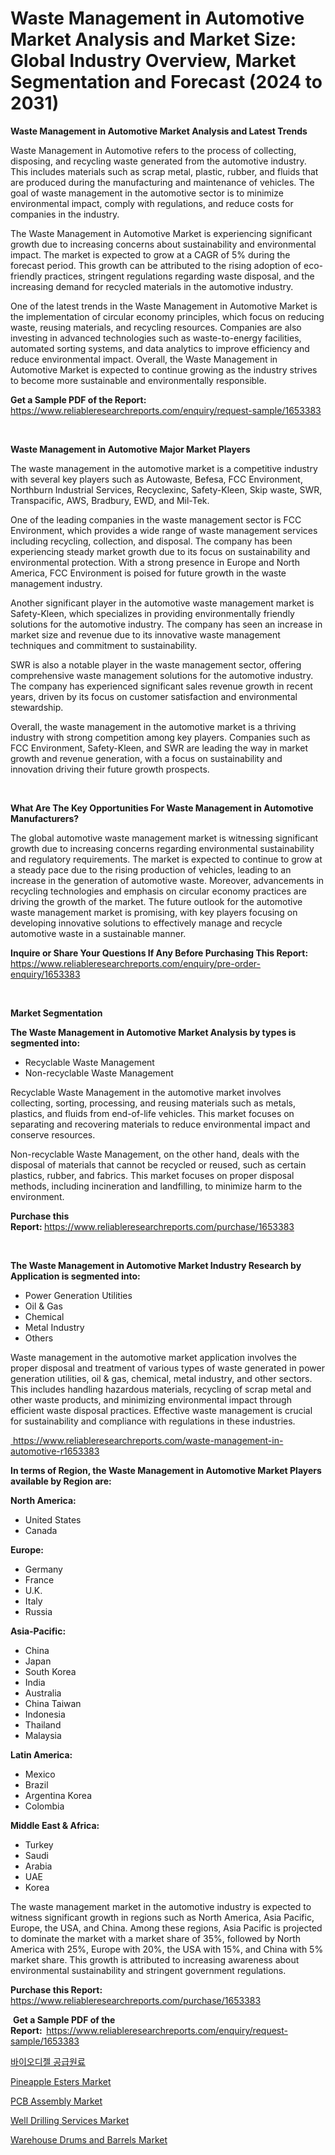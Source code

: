 <p><h1>Waste Management in Automotive Market Analysis and Market Size: Global Industry Overview, Market Segmentation and Forecast (2024 to 2031)</h1></p><p><strong>Waste Management in Automotive Market Analysis and Latest Trends</strong></p>
<p><p>Waste Management in Automotive refers to the process of collecting, disposing, and recycling waste generated from the automotive industry. This includes materials such as scrap metal, plastic, rubber, and fluids that are produced during the manufacturing and maintenance of vehicles. The goal of waste management in the automotive sector is to minimize environmental impact, comply with regulations, and reduce costs for companies in the industry.</p><p>The Waste Management in Automotive Market is experiencing significant growth due to increasing concerns about sustainability and environmental impact. The market is expected to grow at a CAGR of 5% during the forecast period. This growth can be attributed to the rising adoption of eco-friendly practices, stringent regulations regarding waste disposal, and the increasing demand for recycled materials in the automotive industry. </p><p>One of the latest trends in the Waste Management in Automotive Market is the implementation of circular economy principles, which focus on reducing waste, reusing materials, and recycling resources. Companies are also investing in advanced technologies such as waste-to-energy facilities, automated sorting systems, and data analytics to improve efficiency and reduce environmental impact. Overall, the Waste Management in Automotive Market is expected to continue growing as the industry strives to become more sustainable and environmentally responsible.</p></p>
<p><strong>Get a Sample PDF of the Report:&nbsp;</strong> <a href="https://www.reliableresearchreports.com/enquiry/request-sample/1653383">https://www.reliableresearchreports.com/enquiry/request-sample/1653383</a></p>
<p>&nbsp;</p>
<p><strong>Waste Management in Automotive Major Market Players</strong></p>
<p><p>The waste management in the automotive market is a competitive industry with several key players such as Autowaste, Befesa, FCC Environment, Northburn Industrial Services, Recyclexinc, Safety-Kleen, Skip waste, SWR, Transpacific, AWS, Bradbury, EWD, and Mil-Tek.</p><p>One of the leading companies in the waste management sector is FCC Environment, which provides a wide range of waste management services including recycling, collection, and disposal. The company has been experiencing steady market growth due to its focus on sustainability and environmental protection. With a strong presence in Europe and North America, FCC Environment is poised for future growth in the waste management industry.</p><p>Another significant player in the automotive waste management market is Safety-Kleen, which specializes in providing environmentally friendly solutions for the automotive industry. The company has seen an increase in market size and revenue due to its innovative waste management techniques and commitment to sustainability.</p><p>SWR is also a notable player in the waste management sector, offering comprehensive waste management solutions for the automotive industry. The company has experienced significant sales revenue growth in recent years, driven by its focus on customer satisfaction and environmental stewardship.</p><p>Overall, the waste management in the automotive market is a thriving industry with strong competition among key players. Companies such as FCC Environment, Safety-Kleen, and SWR are leading the way in market growth and revenue generation, with a focus on sustainability and innovation driving their future growth prospects.</p></p>
<p>&nbsp;</p>
<p><strong>What Are The Key Opportunities For Waste Management in Automotive Manufacturers?</strong></p>
<p><p>The global automotive waste management market is witnessing significant growth due to increasing concerns regarding environmental sustainability and regulatory requirements. The market is expected to continue to grow at a steady pace due to the rising production of vehicles, leading to an increase in the generation of automotive waste. Moreover, advancements in recycling technologies and emphasis on circular economy practices are driving the growth of the market. The future outlook for the automotive waste management market is promising, with key players focusing on developing innovative solutions to effectively manage and recycle automotive waste in a sustainable manner.</p></p>
<p><strong>Inquire or Share Your Questions If Any Before Purchasing This Report:</strong> <a href="https://www.reliableresearchreports.com/enquiry/pre-order-enquiry/1653383">https://www.reliableresearchreports.com/enquiry/pre-order-enquiry/1653383</a></p>
<p>&nbsp;</p>
<p><strong>Market Segmentation</strong></p>
<p><strong>The Waste Management in Automotive Market Analysis by types is segmented into:</strong></p>
<p><ul><li>Recyclable Waste Management</li><li>Non-recyclable Waste Management</li></ul></p>
<p><p>Recyclable Waste Management in the automotive market involves collecting, sorting, processing, and reusing materials such as metals, plastics, and fluids from end-of-life vehicles. This market focuses on separating and recovering materials to reduce environmental impact and conserve resources.</p><p>Non-recyclable Waste Management, on the other hand, deals with the disposal of materials that cannot be recycled or reused, such as certain plastics, rubber, and fabrics. This market focuses on proper disposal methods, including incineration and landfilling, to minimize harm to the environment.</p></p>
<p><strong>Purchase this Report:&nbsp;</strong><a href="https://www.reliableresearchreports.com/purchase/1653383">https://www.reliableresearchreports.com/purchase/1653383</a></p>
<p>&nbsp;</p>
<p><strong>The Waste Management in Automotive Market Industry Research by Application is segmented into:</strong></p>
<p><ul><li>Power Generation Utilities</li><li>Oil & Gas</li><li>Chemical</li><li>Metal Industry</li><li>Others</li></ul></p>
<p><p>Waste management in the automotive market application involves the proper disposal and treatment of various types of waste generated in power generation utilities, oil & gas, chemical, metal industry, and other sectors. This includes handling hazardous materials, recycling of scrap metal and other waste products, and minimizing environmental impact through efficient waste disposal practices. Effective waste management is crucial for sustainability and compliance with regulations in these industries.</p></p>
<p><a href="https://www.reliableresearchreports.com/waste-management-in-automotive-r1653383">&nbsp;https://www.reliableresearchreports.com/waste-management-in-automotive-r1653383</a></p>
<p><strong>In terms of Region, the Waste Management in Automotive Market Players available by Region are:</strong></p>
<p>
    <p> <strong> North America: </strong>
        <ul>
            <li>United States</li>
            <li>Canada</li>
        </ul>
        </p> 
    <p> <strong> Europe: </strong>
        <ul>
            <li>Germany</li>
            <li>France</li>
            <li>U.K.</li>
            <li>Italy</li>
            <li>Russia</li>
        </ul>
        </p> 
    <p> <strong> Asia-Pacific: </strong>
        <ul>
            <li>China</li>
            <li>Japan</li>
            <li>South Korea</li>
            <li>India</li>
            <li>Australia</li>
            <li>China Taiwan</li>
            <li>Indonesia</li>
            <li>Thailand</li>
            <li>Malaysia</li>
        </ul>
        </p> 
    <p> <strong> Latin America: </strong>
        <ul>
            <li>Mexico</li>
            <li>Brazil</li>
            <li>Argentina Korea</li>
            <li>Colombia</li>
        </ul>
        </p> 
    <p> <strong> Middle East & Africa: </strong>
        <ul>
            <li>Turkey</li>
            <li>Saudi</li>
            <li>Arabia</li>
            <li>UAE</li>
            <li>Korea</li>
        </ul>
    </p>
    </p>
<p><p>The waste management market in the automotive industry is expected to witness significant growth in regions such as North America, Asia Pacific, Europe, the USA, and China. Among these regions, Asia Pacific is projected to dominate the market with a market share of 35%, followed by North America with 25%, Europe with 20%, the USA with 15%, and China with 5% market share. This growth is attributed to increasing awareness about environmental sustainability and stringent government regulations.</p></p>
<p><strong>Purchase this Report: </strong><a href="https://www.reliableresearchreports.com/purchase/1653383">https://www.reliableresearchreports.com/purchase/1653383</a></p>
<p>&nbsp;<strong>Get a Sample PDF of the Report:&nbsp;&nbsp;</strong><a href="https://www.reliableresearchreports.com/enquiry/request-sample/1653383">https://www.reliableresearchreports.com/enquiry/request-sample/1653383</a></p>
<p><strong></strong></p>
<p><p><a href="https://github.com/darrellockm3ytan895656/Market-Research-Report-List-1/blob/main/105451355072.md">바이오디젤 공급원료</a></p><p><a href="https://issuu.com/reportprime-2/docs/pineapple-esters-market-size-2030.pptx">Pineapple Esters Market</a></p><p><a href="https://www.linkedin.com/pulse/decoding-pcb-assembly-market-metrics-share-trends-growth-patterns-pj2dc">PCB Assembly Market</a></p><p><a href="https://www.linkedin.com/pulse/well-drilling-services-market-trends-forecast-competitive-analysis-icsfc">Well Drilling Services Market</a></p><p><a href="https://github.com/Sinjinluong3e0awx2m195k76/Market-Research-Report-List-2/blob/main/warehouse-drums-and-barrels-market.md">Warehouse Drums and Barrels Market</a></p></p>